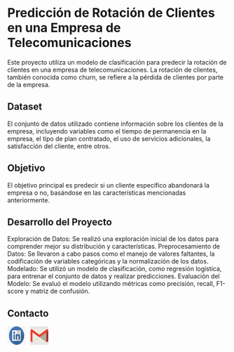 # Predicción de Rotación de Clientes en una Empresa de Telecomunicaciones

Este proyecto utiliza un modelo de clasificación para predecir la rotación de clientes en una empresa de telecomunicaciones. La rotación de clientes, también conocida como churn, se refiere a la pérdida de clientes por parte de la empresa.

## Dataset

El conjunto de datos utilizado contiene información sobre los clientes de la empresa, incluyendo variables como el tiempo de permanencia en la empresa, el tipo de plan contratado, el uso de servicios adicionales, la satisfacción del cliente, entre otros.

## Objetivo

El objetivo principal es predecir si un cliente específico abandonará la empresa o no, basándose en las características mencionadas anteriormente.

## Desarrollo del Proyecto

Exploración de Datos: Se realizó una exploración inicial de los datos para comprender mejor su distribución y características.
Preprocesamiento de Datos: Se llevaron a cabo pasos como el manejo de valores faltantes, la codificación de variables categóricas y la normalización de los datos.
Modelado: Se utilizó un modelo de clasificación, como regresión logística, para entrenar el conjunto de datos y realizar predicciones.
Evaluación del Modelo: Se evaluó el modelo utilizando métricas como precisión, recall, F1-score y matriz de confusión.

## Contacto

<div style="display: flex; align-items: center;">
  <a href="https://www.linkedin.com/public-profile/settings?trk=d_flagship3_profile_self_view_public_profile.com/" style="margin-right: 10px;">
    <img src="./imagenes/in_logo.png" alt="LinkedIn" width="42" height="42">
  </a>
  <a href="mailto:willcr32@gmail.com" style="margin-right: 10px;">
    <img src="./imagenes/gmail_logo.png" alt="Gmail" width="42" height="42">
  </a>
</div>
